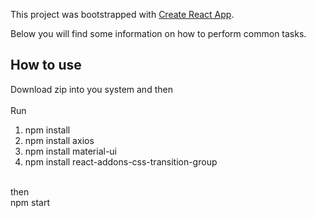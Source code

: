 This project was bootstrapped with [Create React App](https://github.com/facebookincubator/create-react-app).

Below you will find some information on how to perform common tasks.<br>

## How to use

Download zip into you system and then <br><br> 
Run<br>
1. npm install<br>
2. npm install axios<br>
3. npm install material-ui<br>
4. npm install react-addons-css-transition-group<br><br>

then<br>
npm start


